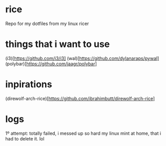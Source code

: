 # rice
Repo for my dotfiles from my linux ricer

# things that i want to use

(i3)[https://github.com/i3/i3]
(wal)[https://github.com/dylanaraps/pywal]
(polybar)[https://github.com/jaagr/polybar]

# inpirations

(direwolf-arch-rice)[https://github.com/ibrahimbutt/direwolf-arch-rice]

# logs
1º attempt: totally failed, i messed up so hard my linux mint at home, that i had to delete it. lol
